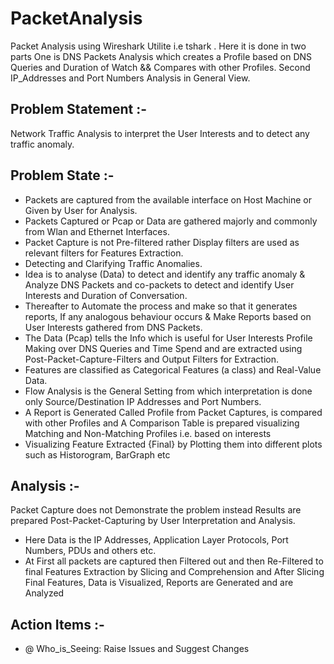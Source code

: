 # PacketAnalysis
Packet Analysis using Wireshark Utilite i.e tshark . Here it is done in two parts One is DNS Packets Analysis which creates a Profile based on DNS Queries and Duration of Watch &amp;&amp; Compares with other Profiles. Second IP_Addresses and Port Numbers Analysis in General View.


## Problem Statement :- 
Network Traffic Analysis to interpret the User Interests and to detect any traffic anomaly.

## Problem State :- 
 - Packets are captured from the available interface on Host Machine or Given by User for Analysis.
 - Packets Captured or Pcap or Data are gathered majorly and commonly from Wlan and Ethernet Interfaces.
 - Packet Capture is not Pre-filtered rather Display filters are used as relevant filters for Features Extraction.
 - Detecting and Clarifying Traffic Anomalies.
 - Idea is to analyse (Data) to detect and identify any traffic anomaly & Analyze DNS Packets and co-packets to detect and identify User Interests and Duration of Conversation.
- Thereafter to Automate the process and make so that it generates reports, If any analogous behaviour occurs & Make Reports based on User Interests gathered from DNS Packets.
- The Data (Pcap) tells the  Info which is useful for User Interests Profile Making over DNS Queries and Time Spend and are extracted using Post-Packet-Capture-Filters and Output Filters for Extraction.
- Features are classified as Categorical Features (a class) and Real-Value Data.
- Flow Analysis is the General Setting from which interpretation is done only Source/Destination IP Addresses and Port Numbers.
- A Report is Generated Called Profile  from Packet Captures, is compared with other Profiles and A Comparison Table is prepared visualizing Matching and Non-Matching Profiles i.e. based on interests
- Visualizing Feature Extracted {Final} by Plotting them into different plots such as Historogram, BarGraph etc

## Analysis :- 
Packet Capture does not Demonstrate the problem instead Results are prepared Post-Packet-Capturing by User Interpretation and Analysis.  
 - Here Data is the IP Addresses, Application Layer Protocols, Port Numbers, PDUs and others etc. 
 - At First all packets are captured then Filtered out and then Re-Filtered to final Features Extraction by Slicing and Comprehension and After Slicing Final Features, Data is Visualized, Reports are Generated and are Analyzed

## Action Items :-
  - @ Who_is_Seeing: Raise Issues and Suggest Changes
